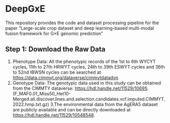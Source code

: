# DeepGxE
This repository provides the code and dataset processing pipeline for the paper “Large-scale crop dataset and deep learning-based multi-modal fusion framework for G×E genomic prediction”

## Step 1: Download the Raw Data
1. Phenotype Data: All the phenotypic records of the 1st to 6th WYCYT cycles, 11th to 27th HRWYT cycles, 24th to 39th ESWYT cycles and 36th to 52nd IBWSN cycles can be searched at https://data.cimmyt.org/dataverse/cimmytdatadvn
2. Genotype Data: The genotypic data used in this study can be obtained from the CIMMTY dataverse: https://hdl.handle.net/11529/10695. (F_MAF0.01_Miss50_Het10-Merged.all.discover.lines.and.selection.candidates.vcf.imputed.CIMMYT.2022.hmp.txt.gz) 
3.The environmental data from the AgERA5 dataset are publicly available and can be directly downloaded at https://hdl.handle.net/11529/10548548.
